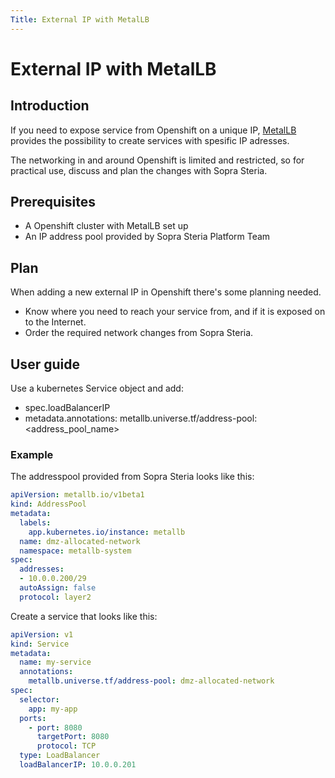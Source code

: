 ```yaml
---
Title: External IP with MetalLB
---
```


# External IP with MetalLB

## Introduction

If you need to expose service from Openshift on a unique IP, [MetalLB](https://docs.openshift.com/container-platform/4.14/networking/metallb/metallb-configure-services.html) provides the possibility to create services with spesific IP adresses. 

The networking in and around Openshift is limited and restricted, so for practical use, discuss and plan the changes with Sopra Steria.

## Prerequisites

- A Openshift cluster with MetalLB set up
- An IP address pool provided by Sopra Steria Platform Team

## Plan

When adding a new external IP in Openshift there's some planning needed.

- Know where you need to reach your service from, and if it is exposed on to the Internet.
- Order the required network changes from Sopra Steria.

## User guide

Use a kubernetes Service object and add:

- spec.loadBalancerIP 
- metadata.annotations:
  metallb.universe.tf/address-pool: <address_pool_name>

### Example

The addresspool provided from Sopra Steria looks like this:

```yaml
apiVersion: metallb.io/v1beta1
kind: AddressPool
metadata:
  labels:
    app.kubernetes.io/instance: metallb
  name: dmz-allocated-network
  namespace: metallb-system
spec:
  addresses:
  - 10.0.0.200/29
  autoAssign: false
  protocol: layer2
```

Create a service that looks like this:

```yaml
apiVersion: v1
kind: Service
metadata:
  name: my-service
  annotations:
    metallb.universe.tf/address-pool: dmz-allocated-network
spec:
  selector:
    app: my-app
  ports:
    - port: 8080
      targetPort: 8080
      protocol: TCP
  type: LoadBalancer
  loadBalancerIP: 10.0.0.201
```
